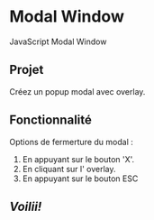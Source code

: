 # Modal Window

JavaScript Modal Window

## Projet

Créez un popup modal avec overlay.

## Fonctionnalité

Options de fermerture du modal :

1.  En appuyant sur le bouton 'X'.
1.  En cliquant sur l' overlay.
1.  En appuyant sur le bouton ESC

## _Voilii!_
